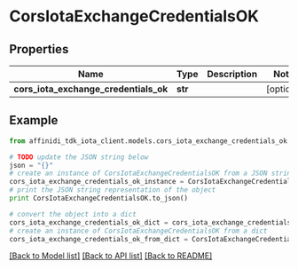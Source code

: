 # CorsIotaExchangeCredentialsOK

## Properties

| Name                                  | Type    | Description | Notes      |
| ------------------------------------- | ------- | ----------- | ---------- |
| **cors_iota_exchange_credentials_ok** | **str** |             | [optional] |

## Example

```python
from affinidi_tdk_iota_client.models.cors_iota_exchange_credentials_ok import CorsIotaExchangeCredentialsOK

# TODO update the JSON string below
json = "{}"
# create an instance of CorsIotaExchangeCredentialsOK from a JSON string
cors_iota_exchange_credentials_ok_instance = CorsIotaExchangeCredentialsOK.from_json(json)
# print the JSON string representation of the object
print CorsIotaExchangeCredentialsOK.to_json()

# convert the object into a dict
cors_iota_exchange_credentials_ok_dict = cors_iota_exchange_credentials_ok_instance.to_dict()
# create an instance of CorsIotaExchangeCredentialsOK from a dict
cors_iota_exchange_credentials_ok_from_dict = CorsIotaExchangeCredentialsOK.from_dict(cors_iota_exchange_credentials_ok_dict)
```

[[Back to Model list]](../README.md#documentation-for-models) [[Back to API list]](../README.md#documentation-for-api-endpoints) [[Back to README]](../README.md)
